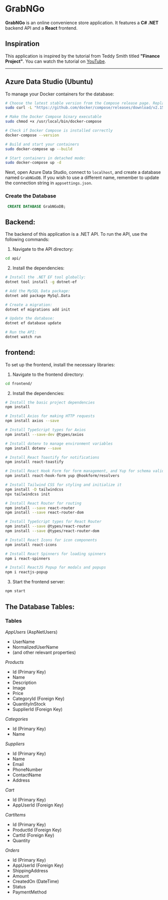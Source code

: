 # GrabNGo

**GrabNGo** is an online convenience store application. It features a **C# .NET** backend API and a **React** frontend.

## Inspiration

This application is inspired by the tutorial from Teddy Smith titled **"Finance Project"**. You can watch the tutorial on [YouTube](https://youtu.be/XSLm9PHnkxI?si=nzB360_g7GmGd1b0).

---

## Azure Data Studio (Ubuntu)

To manage your Docker containers for the database:
```bash
# Choose the latest stable version from the Compose release page. Replace v2.15.1 with the latest version
sudo curl -L "https://github.com/docker/compose/releases/download/v2.15.1/docker-compose-$(uname -s)-$(uname -m)" -o /usr/local/bin/docker-compose

# Make the Docker Compose binary executable
sudo chmod +x /usr/local/bin/docker-compose

# Check if Docker Compose is installed correctly
docker-compose --version

# Build and start your containers
sudo docker-compose up --build

# Start containers in detached mode:
sudo docker-compose up -d
```

Next, open Azure Data Studio, connect to `localhost`, and create a database named `GrabNGoDB`. If you wish to use a different name, remember to update the connection string in `appsettings.json`.

### Create the Database
```sql
 CREATE DATABASE GrabNGoDB;
```

## Backend:
The backend of this application is a .NET API. To run the API, use the following commands:
1. Navigate to the API directory:
```bash
cd api/
```

2. Install the dependencies:
```bash
# Install the .NET EF tool globally:
dotnet tool install -g dotnet-ef

# Add the MySQL Data package:
dotnet add package MySql.Data

# Create a migration:
dotnet ef migrations add init

# Update the database:
dotnet ef database update

# Run the API:
dotnet watch run
```

## frontend: 
To set up the frontend, install the necessary libraries:
1. Navigate to the frontend directory:
```bash
cd frontend/
```

2. Install the dependencies:
```bash
# Install the basic project dependencies
npm install

# Install Axios for making HTTP requests
npm install axios --save

# Install TypeScript types for Axios
npm install --save-dev @types/axios

# Install dotenv to manage environment variables
npm install dotenv --save

# Install React Toastify for notifications
npm install react-toastify

# Install React Hook Form for form management, and Yup for schema validation
npm install react-hook-form yup @hookform/resolvers

# Install Tailwind CSS for styling and initialize it
npm install -D tailwindcss
npx tailwindcss init

# Install React Router for routing
npm install --save react-router
npm install --save react-router-dom

# Install TypeScript types for React Router
npm install --save @types/react-router
npm install --save @types/react-router-dom

# Install React Icons for icon components
npm install react-icons

# Install React Spinners for loading spinners
npm i react-spinners

# Install ReactJS Popup for modals and popups
npm i reactjs-popup

```

3. Start the frontend server:
```bash
npm start
```

## The Database Tables:
### Tables

*AppUsers* (AspNetUsers)
- UserName
- NormalizedUserName
- (and other relevant properties)

*Products*
- Id (Primary Key)
- Name
- Description
- Image
- Price
- CategoryId (Foreign Key)
- QuantityInStock
- SupplierId (Foreign Key)

*Categories*
- Id (Primary Key)
- Name

*Suppliers*
- Id (Primary Key)
- Name
- Email
- PhoneNumber
- ContactName
- Address

*Cart*
- Id (Primary Key)
- AppUserId (Foreign Key)

*CartItems*
- Id (Primary Key)
- ProductId (Foreign Key)
- CartId (Foreign Key)
- Quantity

*Orders*
- Id (Primary Key)
- AppUserId (Foreign Key)
- ShippingAddress
- Amount
- CreatedOn (DateTime)
- Status
- PaymentMethod
